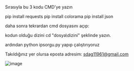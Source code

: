 Sırasıyla bu 3 kodu CMD'ye yazın

pip install requests
pip install colorama
pip install json


daha sonra tekrardan cmd dosyasını açıp:

kodun olduğu dizini cd "dosya\dizini" şeklinde yazın.

ardından python ipsorgu.py yapıp çalıştırıyoruz

Takıldığınız yer olursa eposta adresim: sdag11961@gmail.com


![image](https://github.com/user-attachments/assets/15ea00e9-c9dc-4737-8f03-67fb7298392d)
